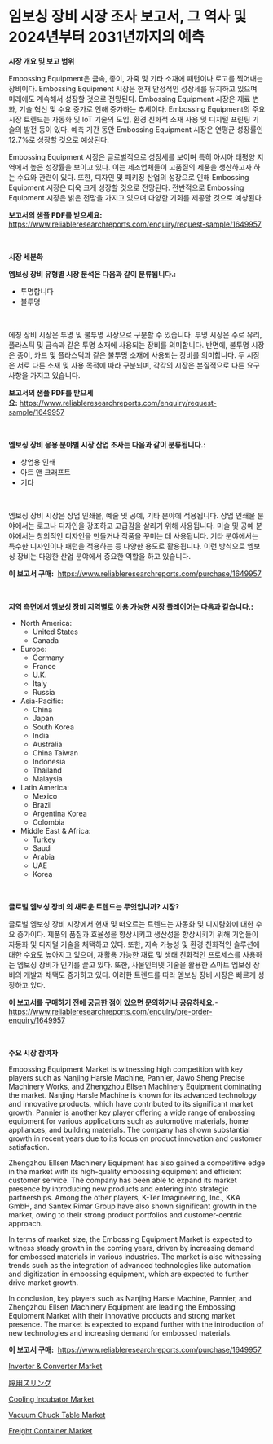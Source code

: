 <p><h1>임보싱 장비 시장 조사 보고서, 그 역사 및 2024년부터 2031년까지의 예측</h1></p><p><strong>시장 개요 및 보고 범위</strong></p>
<p><p>Embossing Equipment은 금속, 종이, 가죽 및 기타 소재에 패턴이나 로고를 찍어내는 장비이다. Embossing Equipment 시장은 현재 안정적인 성장세를 유지하고 있으며 미래에도 계속해서 성장할 것으로 전망된다. Embossing Equipment 시장은 재료 변화, 기술 혁신 및 수요 증가로 인해 증가하는 추세이다. Embossing Equipment의 주요 시장 트렌드는 자동화 및 IoT 기술의 도입, 환경 친화적 소재 사용 및 디지털 프린팅 기술의 발전 등이 있다. 예측 기간 동안 Embossing Equipment 시장은 연평균 성장률인 12.7%로 성장할 것으로 예상된다. </p><p>Embossing Equipment 시장은 글로벌적으로 성장세를 보이며 특히 아시아 태평양 지역에서 높은 성장률을 보이고 있다. 이는 제조업체들이 고품질의 제품을 생산하고자 하는 수요와 관련이 있다. 또한, 디자인 및 패키징 산업의 성장으로 인해 Embossing Equipment 시장은 더욱 크게 성장할 것으로 전망된다. 전반적으로 Embossing Equipment 시장은 밝은 전망을 가지고 있으며 다양한 기회를 제공할 것으로 예상된다.</p></p>
<p><strong>보고서의 샘플 PDF를 받으세요:</strong> <a href="https://www.reliableresearchreports.com/enquiry/request-sample/1649957">https://www.reliableresearchreports.com/enquiry/request-sample/1649957</a></p>
<p>&nbsp;</p>
<p><strong>시장 세분화</strong></p>
<p><strong>엠보싱 장비 유형별 시장 분석은 다음과 같이 분류됩니다.:</strong></p>
<p><ul><li>투명합니다</li><li>불투명</li></ul></p>
<p>&nbsp;</p>
<p><p>에칭 장비 시장은 투명 및 불투명 시장으로 구분할 수 있습니다. 투명 시장은 주로 유리, 플라스틱 및 금속과 같은 투명 소재에 사용되는 장비를 의미합니다. 반면에, 불투명 시장은 종이, 카드 및 플라스틱과 같은 불투명 소재에 사용되는 장비를 의미합니다. 두 시장은 서로 다른 소재 및 사용 목적에 따라 구분되며, 각각의 시장은 본질적으로 다른 요구 사항을 가지고 있습니다.</p></p>
<p><strong>보고서의 샘플 PDF를 받으세요:</strong>&nbsp;<a href="https://www.reliableresearchreports.com/enquiry/request-sample/1649957">https://www.reliableresearchreports.com/enquiry/request-sample/1649957</a></p>
<p>&nbsp;</p>
<p><strong> 엠보싱 장비 응용 분야별 시장 산업 조사는 다음과 같이 분류됩니다.:</strong></p>
<p><ul><li>상업용 인쇄</li><li>아트 앤 크래프트</li><li>기타</li></ul></p>
<p>&nbsp;</p>
<p><p>엠보싱 장비 시장은 상업 인쇄물, 예술 및 공예, 기타 분야에 적용됩니다. 상업 인쇄물 분야에서는 로고나 디자인을 강조하고 고급감을 살리기 위해 사용됩니다. 미술 및 공예 분야에서는 창의적인 디자인을 만들거나 작품을 꾸미는 데 사용됩니다. 기타 분야에서는 특수한 디자인이나 패턴을 적용하는 등 다양한 용도로 활용됩니다. 이런 방식으로 엠보싱 장비는 다양한 산업 분야에서 중요한 역할을 하고 있습니다.</p></p>
<p><strong>이 보고서 구매:</strong>&nbsp; <a href="https://www.reliableresearchreports.com/purchase/1649957">https://www.reliableresearchreports.com/purchase/1649957</a></p>
<p>&nbsp;</p>
<p><strong>지역 측면에서 엠보싱 장비 지역별로 이용 가능한 시장 플레이어는 다음과 같습니다.:</strong></p>
<p><ul>
    <li>
        North America:
        <ul>
            <li>United States</li>
            <li>Canada</li>
        </ul>
    </li>
    <li>
        Europe:
        <ul>
            <li>Germany</li>
            <li>France</li>
            <li>U.K.</li>
            <li>Italy</li>
            <li>Russia</li>
        </ul>
    </li>
    <li>
        Asia-Pacific:
        <ul>
            <li>China</li>
            <li>Japan</li>
            <li>South Korea</li>
            <li>India</li>
            <li>Australia</li>
            <li>China Taiwan</li>
            <li>Indonesia</li>
            <li>Thailand</li>
            <li>Malaysia</li>
        </ul>
    </li>
    <li>
        Latin America:
        <ul>
            <li>Mexico</li>
            <li>Brazil</li>
            <li>Argentina Korea</li>
            <li>Colombia</li>
        </ul>
    </li>
    <li>
        Middle East & Africa:
        <ul>
            <li>Turkey</li>
            <li>Saudi</li>
            <li>Arabia</li>
            <li>UAE</li>
            <li>Korea</li>
        </ul>
    </li>
    </ul></p>
<p>&nbsp;</p>
<p><strong>글로벌 엠보싱 장비 의 새로운 트렌드는 무엇입니까? 시장?</strong></p>
<p><p>글로벌 엠보싱 장비 시장에서 현재 및 떠오르는 트렌드는 자동화 및 디지턈화에 대한 수요 증가이다. 제품의 품질과 효율성을 향상시키고 생산성을 향상시키기 위해 기업들이 자동화 및 디지털 기술을 채택하고 있다. 또한, 지속 가능성 및 환경 친화적인 솔루션에 대한 수요도 높아지고 있으며, 재활용 가능한 재료 및 생태 친화적인 프로세스를 사용하는 엠보싱 장비가 인기를 끌고 있다. 또한, 사물인터넷 기술을 활용한 스마트 엠보싱 장비의 개발과 채택도 증가하고 있다. 이러한 트렌드를 따라 엠보싱 장비 시장은 빠르게 성장하고 있다.</p></p>
<p><strong>이 보고서를 구매하기 전에 궁금한 점이 있으면 문의하거나 공유하세요.</strong>- <a href="https://www.reliableresearchreports.com/enquiry/pre-order-enquiry/1649957">https://www.reliableresearchreports.com/enquiry/pre-order-enquiry/1649957</a></p>
<p>&nbsp;</p>
<p><strong>주요 시장 참여자</strong></p>
<p><p>Embossing Equipment Market is witnessing high competition with key players such as Nanjing Harsle Machine, Pannier, Jawo Sheng Precise Machinery Works, and Zhengzhou Ellsen Machinery Equipment dominating the market. Nanjing Harsle Machine is known for its advanced technology and innovative products, which have contributed to its significant market growth. Pannier is another key player offering a wide range of embossing equipment for various applications such as automotive materials, home appliances, and building materials. The company has shown substantial growth in recent years due to its focus on product innovation and customer satisfaction.</p><p>Zhengzhou Ellsen Machinery Equipment has also gained a competitive edge in the market with its high-quality embossing equipment and efficient customer service. The company has been able to expand its market presence by introducing new products and entering into strategic partnerships. Among the other players, K-Ter Imagineering, Inc., KKA GmbH, and Santex Rimar Group have also shown significant growth in the market, owing to their strong product portfolios and customer-centric approach.</p><p>In terms of market size, the Embossing Equipment Market is expected to witness steady growth in the coming years, driven by increasing demand for embossed materials in various industries. The market is also witnessing trends such as the integration of advanced technologies like automation and digitization in embossing equipment, which are expected to further drive market growth.</p><p>In conclusion, key players such as Nanjing Harsle Machine, Pannier, and Zhengzhou Ellsen Machinery Equipment are leading the Embossing Equipment Market with their innovative products and strong market presence. The market is expected to expand further with the introduction of new technologies and increasing demand for embossed materials.</p></p>
<p><strong>이 보고서 구매:</strong>&nbsp;&nbsp;<a href="https://www.reliableresearchreports.com/purchase/1649957">https://www.reliableresearchreports.com/purchase/1649957</a></p>
<p><p><a href="https://github.com/ashepherd82/Market-Research-Report-List-3/blob/main/inverter-converter-market.md">Inverter & Converter Market</a></p><p><a href="https://github.com/hilmi-2a/Market-Research-Report-List-1/blob/main/244394710737.md">膣用スリング</a></p><p><a href="https://view.publitas.com/reportprime-1/cooling-incubator-market-size-market-trends-and-growth-outlook-forecasted-for-period-from-2024-to-2031/">Cooling Incubator Market</a></p><p><a href="https://github.com/okotobwrhuteie/Market-Research-Report-List-1/blob/main/vacuum-chuck-table-market.md">Vacuum Chuck Table Market</a></p><p><a href="https://issuu.com/reportprime-2/docs/freight-container-market-size-2030.pptx">Freight Container Market</a></p></p>
